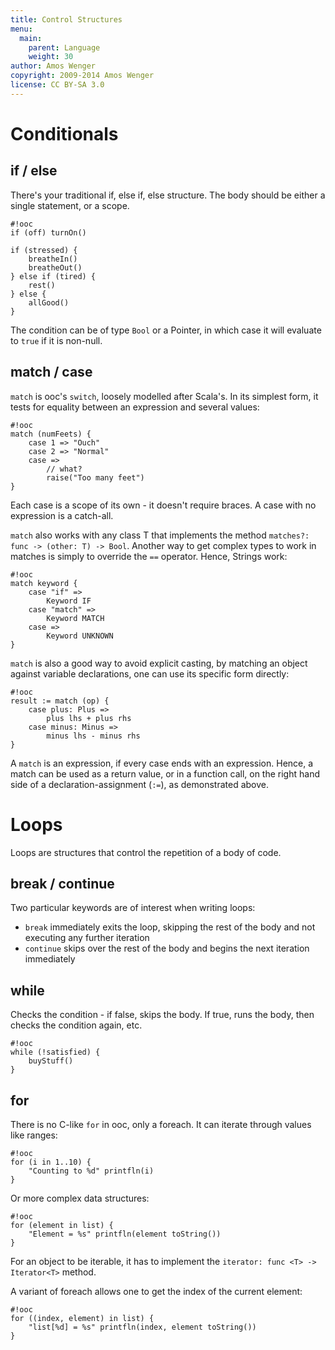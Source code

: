 ```yaml
---
title: Control Structures
menu:
  main:
    parent: Language
    weight: 30
author: Amos Wenger
copyright: 2009-2014 Amos Wenger
license: CC BY-SA 3.0
---
```


# Conditionals

## if / else

There's your traditional if, else if, else structure. The body should be either
a single statement, or a scope.

    #!ooc
    if (off) turnOn()

    if (stressed) {
        breatheIn()
        breatheOut()
    } else if (tired) {
        rest()
    } else {
        allGood()
    }

The condition can be of type `Bool` or a Pointer, in which case it will evaluate to
`true` if it is non-null.

## match / case

`match` is ooc's `switch`, loosely modelled after Scala's. In its simplest form, it tests for equality between an expression and several values:

    #!ooc
    match (numFeets) {
        case 1 => "Ouch"
        case 2 => "Normal"
        case =>
            // what?
            raise("Too many feet")
    }

Each case is a scope of its own - it doesn't require braces. A case with no
expression is a catch-all.

`match` also works with any class T that implements the method `matches?: func
-> (other: T) -> Bool`. Another way to get complex types to work in matches
is simply to override the `==` operator. Hence, Strings work:

    #!ooc
    match keyword {
        case "if" =>
            Keyword IF
        case "match" =>
            Keyword MATCH
        case =>
            Keyword UNKNOWN
    }

`match` is also a good way to avoid explicit casting, by matching an object
against variable declarations, one can use its specific form directly:

    #!ooc
    result := match (op) {
        case plus: Plus =>
            plus lhs + plus rhs
        case minus: Minus =>
            minus lhs - minus rhs
    }

A `match` is an expression, if every case ends with an expression. Hence, a
match can be used as a return value, or in a function call, on the right hand
side of a declaration-assignment (`:=`), as demonstrated above.

# Loops

Loops are structures that control the repetition of a body of code.

## break / continue

Two particular keywords are of interest when writing loops:

  * `break` immediately exits the loop, skipping the rest of the body
  and not executing any further iteration
  * `continue` skips over the rest of the body and begins the next
  iteration immediately

## while

Checks the condition - if false, skips the body. If true, runs the body,
then checks the condition again, etc.

    #!ooc
    while (!satisfied) {
        buyStuff()
    }

## for

There is no C-like `for` in ooc, only a foreach. It can iterate through
values like ranges:

    #!ooc
    for (i in 1..10) {
        "Counting to %d" printfln(i)
    }

Or more complex data structures:

    #!ooc
    for (element in list) {
        "Element = %s" printfln(element toString())
    }

For an object to be iterable, it has to implement the
`iterator: func <T> -> Iterator<T>` method.

A variant of foreach allows one to get the index of the current element:

    #!ooc
    for ((index, element) in list) {
        "list[%d] = %s" printfln(index, element toString())
    }
